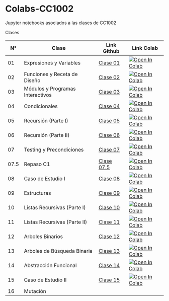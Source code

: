 # Colabs-CC1002
Jupyter notebooks asociados a las clases de CC1002


Clases

| N° | Clase                            | Link Github | Link Colab |
|----|----------------------------------|-------------|------------|
| 01 | Expresiones y Variables          | [Clase 01](/Clase_01_Expresiones_y_Variables/Clase01_Expresiones_y_Variables.ipynb)             | <a href="https://colab.research.google.com/github/valentitos/Colabs-CC1002/blob/main/Clase_01_Expresiones_y_Variables/Clase01_Expresiones_y_Variables.ipynb" target="_parent"><img src="https://colab.research.google.com/assets/colab-badge.svg" alt="Open In Colab"/></a>           |
| 02 | Funciones y Receta de Diseño     | [Clase 02](/Clase_02_Funciones/Clase02_Diseño_de_funciones.ipynb)            |   <a href="https://colab.research.google.com/github/valentitos/Colabs-CC1002/blob/main/Clase_02_Funciones/Clase02_Diseño_de_funciones.ipynb" target="_parent"><img src="https://colab.research.google.com/assets/colab-badge.svg" alt="Open In Colab"/></a>         |
| 03 | Módulos y Programas Interactivos | [Clase 03](/Clase_03_Modulos/Clase03_Modulos_y_Programas_Interactivos.ipynb)           |  <a href="https://colab.research.google.com/github/valentitos/Colabs-CC1002/blob/main/Clase_03_Modulos/Clase03_Modulos_y_Programas_Interactivos.ipynb" target="_parent"><img src="https://colab.research.google.com/assets/colab-badge.svg" alt="Open In Colab"/></a>          |
| 04 | Condicionales                    | [Clase 04](/Clase_04_Condicionales/Clase04_Condicionales.ipynb)            |  <a href="https://colab.research.google.com/github/valentitos/Colabs-CC1002/blob/main/Clase_04_Condicionales/Clase04_Condicionales.ipynb" target="_parent"><img src="https://colab.research.google.com/assets/colab-badge.svg" alt="Open In Colab"/></a>          |
| 05 | Recursión (Parte I)              | [Clase 05](/Clase_05_Recursion_parte1/Clase05_Recursion_parte1.ipynb)            | <a href="https://colab.research.google.com/github/valentitos/Colabs-CC1002/blob/main/Clase_05_Recursion_parte1/Clase05_Recursion_parte1.ipynb" target="_parent"><img src="https://colab.research.google.com/assets/colab-badge.svg" alt="Open In Colab"/></a>           |
| 06 | Recursión (Parte II)             | [Clase 06](/Clase_06_Recursion_parte2/Clase06_Recursion_2.ipynb)            | <a href="https://colab.research.google.com/github/valentitos/Colabs-CC1002/blob/main/Clase_06_Recursion_parte2/Clase06_Recursion_2.ipynb" target="_parent"><img src="https://colab.research.google.com/assets/colab-badge.svg" alt="Open In Colab"/></a>           |
| 07 | Testing y Precondiciones         | [Clase 07](/Clase_07_Testing/Clase07_Testing.ipynb)            | <a href="https://colab.research.google.com/github/valentitos/Colabs-CC1002/blob/main/Clase_07_Testing/Clase07_Testing.ipynb" target="_parent"><img src="https://colab.research.google.com/assets/colab-badge.svg" alt="Open In Colab"/></a>           |
| 07.5 | Repaso C1       | [Clase 07.5](/Clase_07_5_RepasoC1/Clase07_5_RepasoC1.ipynb)            | <a href="https://colab.research.google.com/github/valentitos/Colabs-CC1002/blob/main/Clase_07_5_RepasoC1/Clase07_5_RepasoC1.ipynb" target="_parent"><img src="https://colab.research.google.com/assets/colab-badge.svg" alt="Open In Colab"/></a>           |
| 08 | Caso de Estudio I                | [Clase 08](/Clase_08_CasoEstudio_I/Clase08_Caso_Estudio_I.ipynb)            |  <a href="https://colab.research.google.com/github/valentitos/Colabs-CC1002/blob/main/Clase_08_CasoEstudio_I/Clase08_Caso_Estudio_I.ipynb" target="_parent"><img src="https://colab.research.google.com/assets/colab-badge.svg" alt="Open In Colab"/></a>          |
| 09 | Estructuras                      | [Clase 09](/Clase_09_Estructuras/Clase09_Estructuras.ipynb)            | <a href="https://colab.research.google.com/github/valentitos/Colabs-CC1002/blob/main/Clase_09_Estructuras/Clase09_Estructuras.ipynb" target="_parent"><img src="https://colab.research.google.com/assets/colab-badge.svg" alt="Open In Colab"/></a>           |
| 10 | Listas Recursivas (Parte I)      | [Clase 10](/Clase_10_Listas_Recursivas/Clase10_Listas_recursivas.ipynb)            | <a href="https://colab.research.google.com/github/valentitos/Colabs-CC1002/blob/main/Clase_10_Listas_Recursivas/Clase10_Listas_recursivas.ipynb" target="_parent"><img src="https://colab.research.google.com/assets/colab-badge.svg" alt="Open In Colab"/></a>           |
| 11 | Listas Recursivas (Parte II)     | [Clase 11](/Clase_11_Listas_Recursivas_parte2/Clase11_Listas_recursivas_parte2.ipynb)            | <a href="https://colab.research.google.com/github/valentitos/Colabs-CC1002/blob/main/Clase_11_Listas_Recursivas_parte2/Clase11_Listas_recursivas_parte2.ipynb" target="_parent"><img src="https://colab.research.google.com/assets/colab-badge.svg" alt="Open In Colab"/></a>           |
| 12 | Arboles Binarios                 | [Clase 12](/Clase_12_Arboles_Binarios/Clase12_Arboles_Binarios.ipynb)            | <a href="https://colab.research.google.com/github/valentitos/Colabs-CC1002/blob/main/Clase_12_Arboles_Binarios/Clase12_Arboles_Binarios.ipynb" target="_parent"><img src="https://colab.research.google.com/assets/colab-badge.svg" alt="Open In Colab"/></a>           |
| 13 | Arboles de Búsqueda Binaria      | [Clase 13](/Clase_13_Arboles_Busqueda_Binaria/Clase13_Arboles_Busqueda_Binaria.ipynb)            | <a href="https://colab.research.google.com/github/valentitos/Colabs-CC1002/blob/main/Clase_13_Arboles_Busqueda_Binaria/Clase13_Arboles_Busqueda_Binaria.ipynb" target="_parent"><img src="https://colab.research.google.com/assets/colab-badge.svg" alt="Open In Colab"/></a>            |
| 14 | Abstracción Funcional            | [Clase 14](/Clase_14_Abstraccion_Funcional/Clase14_Abstraccion_Funcional.ipynb)         | <a href="https://colab.research.google.com/github/valentitos/Colabs-CC1002/blob/main/Clase_14_Abstraccion_Funcional/Clase14_Abstraccion_Funcional.ipynb" target="_parent"><img src="https://colab.research.google.com/assets/colab-badge.svg" alt="Open In Colab"/></a>           |
| 15 | Caso de Estudio II               | [Clase 15](/Clase_15_CasoEstudio_II/Clase15_Caso_Estudio_II.ipynb)            |  <a href="https://colab.research.google.com/github/valentitos/Colabs-CC1002/blob/main/Clase_15_CasoEstudio_II/Clase15_Caso_Estudio_II.ipynb" target="_parent"><img src="https://colab.research.google.com/assets/colab-badge.svg" alt="Open In Colab"/></a>          |
| 16 | Mutación                         |           |            |